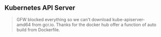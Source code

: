 ## Kubernetes API Server
> GFW blocked everything so we can't download kube-apiserver-amd64 from gcr.io. Thanks for the docker hub offer a function of auto build from Dockerfile.

